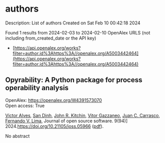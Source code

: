 # authors
Description: List of authors
Created on Sat Feb 10 00:42:18 2024

Found 1 results from 2024-02-03 to 2024-02-10
OpenAlex URLS (not including from_created_date or the API key)
- [https://api.openalex.org/works?filter=author.id%3Ahttps%3A//openalex.org/A5003442464](https://api.openalex.org/works?filter=author.id%3Ahttps%3A//openalex.org/A5003442464)

## Opyrability: A Python package for process operability analysis   

OpenAlex: https://openalex.org/W4391573070    
Open access: True
    
[Victor Alves](https://openalex.org/A5033439256), [San Dinh](https://openalex.org/A5059801671), [John R. Kitchin](https://openalex.org/A5003442464), [Vitor Gazzaneo](https://openalex.org/A5028703671), [Juan C. Carrasco](https://openalex.org/A5049224685), [Fernando V. Lima](https://openalex.org/A5008955099), Journal of open source software. 9(94)] 2024.https://doi.org/10.21105/joss.05966 ([pdf](https://joss.theoj.org/papers/10.21105/joss.05966.pdf)).
    
No abstract    

    
